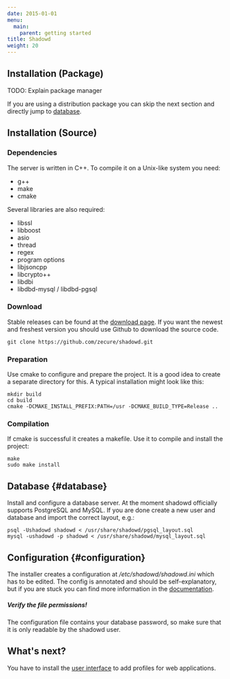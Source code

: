 ```yaml
---
date: 2015-01-01
menu:
  main:
    parent: getting started
title: Shadowd
weight: 20
---
```


## Installation (Package)

TODO: Explain package manager


If you are using a distribution package you can skip the next section and directly jump to [database](#database).

## Installation (Source)

### Dependencies

The server is written in C++. To compile it on a Unix-like system you need:

 * g++
 * make
 * cmake

Several libraries are also required:

 * libssl
 * libboost
  * asio
  * thread
  * regex
  * program options
 * libjsoncpp
 * libcrypto++
 * libdbi
 * libdbd-mysql / libdbd-pgsql

### Download

Stable releases can be found at the [download page](/download).
If you want the newest and freshest version you should use Github to download the source code.

    git clone https://github.com/zecure/shadowd.git

### Preparation

Use cmake to configure and prepare the project.
It is a good idea to create a separate directory for this.
A typical installation might look like this:

    mkdir build
    cd build
    cmake -DCMAKE_INSTALL_PREFIX:PATH=/usr -DCMAKE_BUILD_TYPE=Release ..

### Compilation

If cmake is successful it creates a makefile.
Use it to compile and install the project:

    make
    sudo make install

## Database {#database}

Install and configure a database server.
At the moment shadowd officially supports PostgreSQL and MySQL.
If you are done create a new user and database and import the correct layout, e.g.:

    psql -Ushadowd shadowd < /usr/share/shadowd/pgsql_layout.sql
    mysql -ushadowd -p shadowd < /usr/share/shadowd/mysql_layout.sql

## Configuration {#configuration}

The installer creates a configuration at */etc/shadowd/shadowd.ini* which has to be edited.
The config is annotated and should be self-explanatory, but if you are stuck you can find more information in the [documentation](/documentation/shadowd#configuration).

<div class="note warning">
<h5>Verify the file permissions!</h5>
<p>The configuration file contains your database password, so make sure that it is only readable by the shadowd user.</p>
</div>

## What's next?
You have to install the [user interface](/overview/user_interface) to add profiles for web applications.

